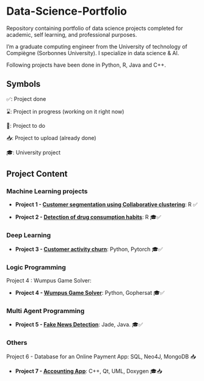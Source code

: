 # Data-Science-Portfolio

Repository containing portfolio of data science projects completed for academic, self learning, and professional purposes. 

I’m a graduate computing engineer from the University of technology of Compiègne (Sorbonnes University). I specialize in data science & AI.

Following projects have been done in Python, R, Java and C++. 

## Symbols 

✅: Project done

⌛️: Project in progress (working on it right now)

📌: Project to do

📥: Project to upload (already done)

🎓: University project

## Project Content

### Machine Learning projects

- **Project 1 - [Customer segmentation using Collaborative clustering](https://github.com/CamilleSouvigny/CamilleSouvigny/tree/main/Customer_segmentation "Customer segmentation using Collaborative clustering")**:  R ✅

- **Project 2 - [Detection of drug consumption habits](https://github.com/CamilleSouvigny/CamilleSouvigny/tree/main/Drug_Consumption_Classification "Detection of drug consumption habits")**:  R 🎓✅

### Deep Learning

- **Project 3 - [Customer activity churn](https://github.com/CamilleSouvigny/CamilleSouvigny/tree/main/Customer_Churn "Customer activity churn")**:  Python, Pytorch 🎓✅

### Logic Programming

Project 4 : Wumpus Game Solver: 

- **Project 4 - [Wumpus Game Solver](https://github.com/CamilleSouvigny/CamilleSouvigny/tree/main/Wumpus_GameSolver "Wumpus Game Solver")**: Python, Gophersat 🎓✅

### Multi Agent Programming

- **Project 5 - [Fake News Detection](https://github.com/CamilleSouvigny/CamilleSouvigny/tree/main/FakeNews_Multi_Agent_Detection "Fake News Detection")**: Jade, Java. 🎓✅

###  Others

Project 6 - Database for an Online Payment App: SQL, Neo4J, MongoDB 📥

- **Project 7 - [Accounting App](https://github.com/CamilleSouvigny/CamilleSouvigny/tree/main/Accounting_Application "Accounting App")**: C++, Qt, UML, Doxygen 🎓📥


